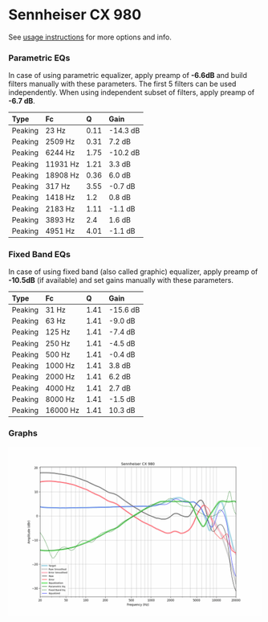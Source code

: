# Sennheiser CX 980
See [usage instructions](https://github.com/jaakkopasanen/AutoEq#usage) for more options and info.

### Parametric EQs
In case of using parametric equalizer, apply preamp of **-6.6dB** and build filters manually
with these parameters. The first 5 filters can be used independently.
When using independent subset of filters, apply preamp of **-6.7 dB**.

| Type    | Fc       |    Q | Gain     |
|:--------|:---------|:-----|:---------|
| Peaking | 23 Hz    | 0.11 | -14.3 dB |
| Peaking | 2509 Hz  | 0.31 | 7.2 dB   |
| Peaking | 6244 Hz  | 1.75 | -10.2 dB |
| Peaking | 11931 Hz | 1.21 | 3.3 dB   |
| Peaking | 18908 Hz | 0.36 | 6.0 dB   |
| Peaking | 317 Hz   | 3.55 | -0.7 dB  |
| Peaking | 1418 Hz  | 1.2  | 0.8 dB   |
| Peaking | 2183 Hz  | 1.11 | -1.1 dB  |
| Peaking | 3893 Hz  | 2.4  | 1.6 dB   |
| Peaking | 4951 Hz  | 4.01 | -1.1 dB  |

### Fixed Band EQs
In case of using fixed band (also called graphic) equalizer, apply preamp of **-10.5dB**
(if available) and set gains manually with these parameters.

| Type    | Fc       |    Q | Gain     |
|:--------|:---------|:-----|:---------|
| Peaking | 31 Hz    | 1.41 | -15.6 dB |
| Peaking | 63 Hz    | 1.41 | -9.0 dB  |
| Peaking | 125 Hz   | 1.41 | -7.4 dB  |
| Peaking | 250 Hz   | 1.41 | -4.5 dB  |
| Peaking | 500 Hz   | 1.41 | -0.4 dB  |
| Peaking | 1000 Hz  | 1.41 | 3.8 dB   |
| Peaking | 2000 Hz  | 1.41 | 6.2 dB   |
| Peaking | 4000 Hz  | 1.41 | 2.7 dB   |
| Peaking | 8000 Hz  | 1.41 | -1.5 dB  |
| Peaking | 16000 Hz | 1.41 | 10.3 dB  |

### Graphs
![](./Sennheiser%20CX%20980.png)